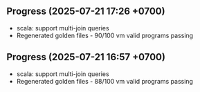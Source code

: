 ## Progress (2025-07-21 17:26 +0700)
- scala: support multi-join queries
- Regenerated golden files - 90/100 vm valid programs passing

## Progress (2025-07-21 16:57 +0700)
- scala: support multi-join queries
- Regenerated golden files - 88/100 vm valid programs passing
